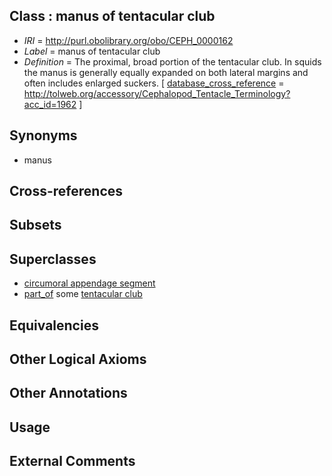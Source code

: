 
## Class : manus of tentacular club

 * *IRI* = http://purl.obolibrary.org/obo/CEPH_0000162
 * *Label* = manus of tentacular club
 * *Definition* = The proximal, broad portion of the tentacular club. In squids the manus is generally equally expanded on both lateral margins and often includes enlarged suckers. [ [database_cross_reference](../../ef/oboInOwl#hasDbXref.md) = http://tolweb.org/accessory/Cephalopod_Tentacle_Terminology?acc_id=1962 ]

## Synonyms

 * manus

## Cross-references


## Subsets


## Superclasses

 * [circumoral appendage segment](../../CEPH/07/CEPH_0000307.md)
 * [part_of](../../BFO/50/BFO_0000050.md) some [tentacular club](../../CEPH/91/CEPH_0000291.md)

## Equivalencies


## Other Logical Axioms


## Other Annotations


## Usage


## External Comments

